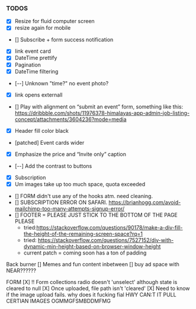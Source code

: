 ### TODOS

- [X] Resize for fluid computer screen 
- [X] resize again for mobile
- [] Subscribe + form success notification
- [X] link event card
- [X] DateTime prettify
- [X] Pagination
- [X] DateTime filtering
- [--] Unknown "time?" no event photo?
- [X] link opens externall
- [] Play with alignment on “submit an event” form, something like this: https://dribbble.com/shots/11976378-himalayas-app-admin-job-listing-concept/attachments/3604236?mode=media
- [X] Header fill color black
- [patched] Event cards wider
- [X] Emphasize the price and “Invite only” caption
- [--] Add the contrast to buttons 
- [X] Subscription
- [X] Um images take up too much space, quota exceeded
- [] FORM didn't use any of the hooks atm. need cleaning.
- [] SUBSCRIPTION ERROR ON SAFARI. https://brianhogg.com/avoid-mailchimp-too-many-attempts-signup-error/
- [] FOOTER = PLEASE JUST STICK TO THE BOTTOM OF THE PAGE PLEASE
    - tried:https://stackoverflow.com/questions/90178/make-a-div-fill-the-height-of-the-remaining-screen-space?rq=1
    - tried: https://stackoverflow.com/questions/7527152/div-with-dynamic-min-height-based-on-browser-window-height
    - current patch = coming soon has a ton of padding

Back burner
[] Memes and fun content inbetween
[] buy ad space with NEAR??????


FORM
[X] !! Form collections radio doesn't 'unselect' although state is cleared to null
[X] Once uploaded, file path isn't 'cleared'
[X] Need to know if the image upload fails. why does it fucking fial HWY CAN:T IT PULL CERTIAN IMAGES OGMMGFSMBDDMFMG